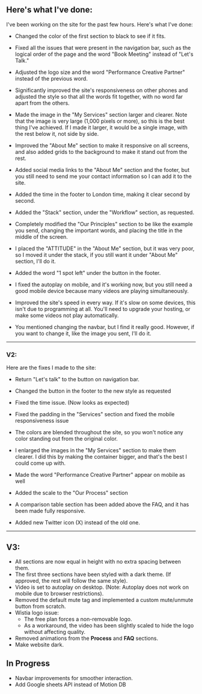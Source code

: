 ## Here's what I've done:

I've been working on the site for the past few hours. Here's what I've done:

- Changed the color of the first section to black to see if it fits.

- Fixed all the issues that were present in the navigation bar, such as the logical order of the page and the word "Book Meeting" instead of "Let's Talk."

- Adjusted the logo size and the word "Performance Creative Partner" instead of the previous word.

- Significantly improved the site's responsiveness on other phones and adjusted the style so that all the words fit together, with no word far apart from the others.

- Made the image in the "My Services" section larger and clearer. Note that the image is very large (1,000 pixels or more), so this is the best thing I've achieved. If I made it larger, it would be a single image, with the rest below it, not side by side.

- Improved the "About Me" section to make it responsive on all screens, and also added grids to the background to make it stand out from the rest.

- Added social media links to the "About Me" section and the footer, but you still need to send me your contact information so I can add it to the site.

- Added the time in the footer to London time, making it clear second by second.

- Added the "Stack" section, under the "Workflow" section, as requested.

- Completely modified the "Our Principles" section to be like the example you send, changing the important words, and placing the title in the middle of the screen.

- I placed the "ATTITUDE" in the "About Me" section, but it was very poor, so I moved it under the stack, if you still want it under "About Me" section, I'll do it.

- Added the word "1 spot left" under the button in the footer.

- I fixed the autoplay on mobile, and it's working now, but you still need a good mobile device because many videos are playing simultaneously.

- Improved the site's speed in every way. If it's slow on some devices, this isn't due to programming at all. You'll need to upgrade your hosting, or make some videos not play automatically.

- You mentioned changing the navbar, but I find it really good. However, if you want to change it, like the image you sent, I'll do it.

***

### V2:

Here are the fixes I made to the site:

- Return "Let's talk" to the button on navigation bar.

- Changed the button in the footer to the new style as requested

- Fixed the time issue. (Now looks as expected)

- Fixed the padding in the "Services" section and fixed the mobile responsiveness issue

- The colors are blended throughout the site, so you won't notice any color standing out from the original color.

- I enlarged the images in the "My Services" section to make them clearer. I did this by making the container bigger, and that's the best I could come up with.

- Made the word "Performance Creative Partner" appear on mobile as well

- Added the scale to the "Our Process" section

- A comparison table section has been added above the FAQ, and it has been made fully responsive.

- Added new Twitter icon (X) instead of the old one.

***

## V3:

- All sections are now equal in height with no extra spacing between them.  
- The first three sections have been styled with a dark theme. (If approved, the rest will follow the same style).  
- Video is set to autoplay on desktop. (Note: Autoplay does not work on mobile due to browser restrictions).  
- Removed the default mute tag and implemented a custom mute/unmute button from scratch.  
- Wistia logo issue:
  - The free plan forces a non-removable logo.
  - As a workaround, the video has been slightly scaled to hide the logo without affecting quality.  
- Removed animations from the **Process** and **FAQ** sections.  
- Make website dark.

## In Progress
- Navbar improvements for smoother interaction.
- Add Google sheets API instead of Motion DB